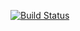[![Build Status](https://travis-ci.com/quanticheart/SafeApp.svg?branch=master)](https://travis-ci.com/quanticheart/SafeApp)